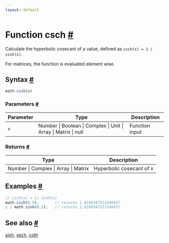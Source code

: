 ```yaml
---
layout: default
---
```


<h1 id="function-csch">Function csch <a href="#function-csch" title="Permalink">#</a></h1>

Calculate the hyperbolic cosecant of a value,
defined as `csch(x) = 1 / sinh(x)`.

For matrices, the function is evaluated element wise.


<h2 id="syntax">Syntax <a href="#syntax" title="Permalink">#</a></h2>

```js
math.csch(x)
```

<h3 id="parameters">Parameters <a href="#parameters" title="Permalink">#</a></h3>

Parameter | Type | Description
--------- | ---- | -----------
`x` | Number &#124; Boolean &#124; Complex &#124; Unit &#124; Array &#124; Matrix &#124; null | Function input

<h3 id="returns">Returns <a href="#returns" title="Permalink">#</a></h3>

Type | Description
---- | -----------
Number &#124; Complex &#124; Array &#124; Matrix | Hyperbolic cosecant of x


<h2 id="examples">Examples <a href="#examples" title="Permalink">#</a></h2>

```js
// csch(x) = 1/ sinh(x)
math.csch(0.5);       // returns 1.9190347513349437
1 / math.sinh(0.5);   // returns 1.9190347513349437
```


<h2 id="see-also">See also <a href="#see-also" title="Permalink">#</a></h2>

[sinh](sinh.html),
[sech](sech.html),
[coth](coth.html)


<!-- Note: This file is automatically generated from source code comments. Changes made in this file will be overridden. -->

